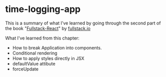 # time-logging-app
This is a summary of what I've learned by going through the second part of the book "[Fullstack-React](https://www.fullstackreact.com/)" by [fullstack.io](https://www.fullstack.io/)

What I've learned from this chapter:

- How to break Application into components.
- Conditional rendering
- How to apply styles directly in JSX
- defaultValue attibute
- forceUpdate
